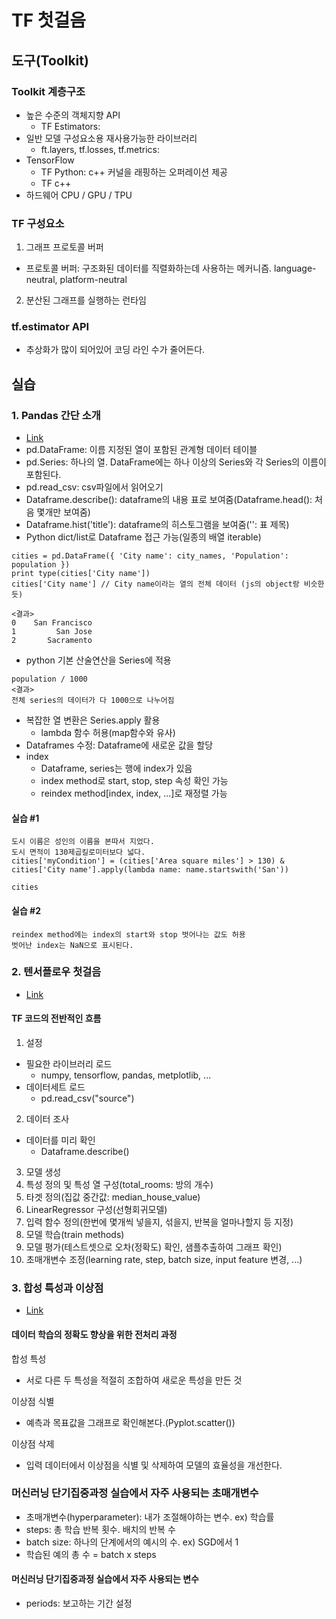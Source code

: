 # TF 첫걸음
## 도구(Toolkit)

### Toolkit 계층구조
- 높은 수준의 객체지향 API
  + TF Estimators: 
- 일반 모델 구성요소용 재사용가능한 라이브러리
  + ft.layers, tf.losses, tf.metrics: 
- TensorFlow
  + TF Python: c++ 커널을 래핑하는 오퍼레이션 제공
  + TF c++
- 하드웨어 CPU / GPU / TPU

### TF 구성요소
1. 그래프 프로토콜 버퍼
  + 프로토콜 버퍼: 구조화된 데이터를 직렬화하는데 사용하는 메커니즘. language-neutral, platform-neutral
2. 분산된 그래프를 실행하는 런타임

### tf.estimator API
- 추상화가 많이 되어있어 코딩 라인 수가 줄어든다.

## 실습
### 1. Pandas 간단 소개
  - [Link](https://colab.research.google.com/notebooks/mlcc/intro_to_pandas.ipynb?hl=ko)
  - pd.DataFrame: 이름 지정된 열이 포함된 관계형 데이터 테이블
  - pd.Series: 하나의 열. DataFrame에는 하나 이상의 Series와 각 Series의 이름이 포함된다.
  - pd.read_csv: csv파일에서 읽어오기
  - Dataframe.describe(): dataframe의 내용 표로 보여줌(Dataframe.head(): 처음 몇개만 보여줌)
  - Dataframe.hist('title'): dataframe의 히스토그램을 보여줌('': 표 제목)
  - Python dict/list로 Dataframe 접근 가능(일종의 배열 iterable)

```
cities = pd.DataFrame({ 'City name': city_names, 'Population': population })
print type(cities['City name'])
cities['City name'] // City name이라는 열의 전체 데이터 (js의 object랑 비슷한듯)

<결과>
0    San Francisco
1         San Jose
2       Sacramento
```
  
- python 기본 산술연산을 Series에 적용
  
```
population / 1000
<결과>
전체 series의 데이터가 다 1000으로 나누어짐
```
  
- 복잡한 열 변환은 Series.apply 활용
  + lambda 함수 허용(map함수와 유사)
- Dataframes 수정: Dataframe에 새로운 값을 할당
- index
  + Dataframe, series는 행에 index가 있음
  + index method로 start, stop, step 속성 확인 가능
  + reindex method[index, index, ...]로 재정렬 가능

#### 실습 #1

```
도시 이름은 성인의 이름을 본따서 지었다.
도시 면적이 130제곱킬로미터보다 넓다.
cities['myCondition'] = (cities['Area square miles'] > 130) & cities['City name'].apply(lambda name: name.startswith('San'))

cities
```

#### 실습 #2

```
reindex method에는 index의 start와 stop 벗어나는 값도 허용
벗어난 index는 NaN으로 표시된다.
```

### 2. 텐서플로우 첫걸음
- [Link](https://colab.research.google.com/notebooks/mlcc/first_steps_with_tensor_flow.ipynb?hl=ko)

#### TF 코드의 전반적인 흐름
1. 설정
  - 필요한 라이브러리 로드
    + numpy, tensorflow, pandas, metplotlib, ...
  - 데이터세트 로드
    + pd.read_csv("source")
2. 데이터 조사
  - 데이터를 미리 확인
    + Dataframe.describe()
3. 모델 생성
  1. 특성 정의 및 특성 열 구성(total_rooms: 방의 개수)
  2. 타겟 정의(집값 중간값: median_house_value)
  3. LinearRegressor 구성(선형회귀모델)
  4. 입력 함수 정의(한번에 몇개씩 넣을지, 섞을지, 반복을 얼마나할지 등 지정)
  5. 모델 학습(train methods)
  6. 모델 평가(테스트셋으로 오차(정확도) 확인, 샘플추출하여 그래프 확인)
4. 초매개변수 조정(learning rate, step, batch size, input feature 변경, ...)

### 3. 합성 특성과 이상점
- [Link](https://colab.research.google.com/notebooks/mlcc/synthetic_features_and_outliers.ipynb?hl=ko)

#### 데이터 학습의 정확도 향상을 위한 전처리 과정

합성 특성
- 서로 다른 두 특성을 적절히 조합하여 새로운 특성을 만든 것

이상점 식별
- 예측과 목표값을 그래프로 확인해본다.(Pyplot.scatter())

이상점 삭제
- 입력 데이터에서 이상점을 식별 및 삭제하여 모델의 효율성을 개선한다.

### 머신러닝 단기집중과정 실습에서 자주 사용되는 초매개변수
- 초매개변수(hyperparameter): 내가 조절해야하는 변수. ex) 학습률
- steps: 총 학습 반복 횟수. 배치의 반복 수
- batch size: 하나의 단계에서의 예시의 수. ex) SGD에서 1 
- 학습된 예의 총 수 = batch x steps

#### 머신러닝 단기집중과정 실습에서 자주 사용되는 변수
- periods: 보고하는 기간 설정
